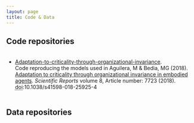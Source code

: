 ```yaml
---
layout: page
title: Code & Data
---
```


## Code repositories


<ul class="posts">

<br>

<li itemscope>
    <a href="https://github.com/MiguelAguilera/Adaptation-to-criticality-through-organizational-invariance" target="_blank">Adaptation-to-criticality-through-organizational-invariance</a>. 
    <br>Code reproducing the models used in Aguilera, M &amp; Bedia, MG (2018). <a href="https://www.nature.com/articles/s41598-018-25925-4#Abs1" target="_blank" rel="noopener noreferrer">Adaptation to criticality through organizational invariance in embodied agents</a>. <i>Scientific Reports </i> volume 8, Article number: 7723 (2018). <abbr title="Digital Object Identifier">doi</abbr>:10.1038/s41598-018-25925-4
</li>

<br>

</ul>

## Data repositories
